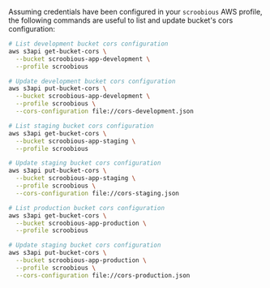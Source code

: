 Assuming credentials have been configured in your `scroobious` AWS profile, the following commands are useful to list and update bucket's cors configuration:
```bash
# List development bucket cors configuration
aws s3api get-bucket-cors \
  --bucket scroobious-app-development \
  --profile scroobious

# Update development bucket cors configuration
aws s3api put-bucket-cors \
  --bucket scroobious-app-development \
  --profile scroobious \
  --cors-configuration file://cors-development.json

# List staging bucket cors configuration
aws s3api get-bucket-cors \
  --bucket scroobious-app-staging \
  --profile scroobious

# Update staging bucket cors configuration
aws s3api put-bucket-cors \
  --bucket scroobious-app-staging \
  --profile scroobious \
  --cors-configuration file://cors-staging.json

# List production bucket cors configuration
aws s3api get-bucket-cors \
  --bucket scroobious-app-production \
  --profile scroobious

# Update staging bucket cors configuration
aws s3api put-bucket-cors \
  --bucket scroobious-app-production \
  --profile scroobious \
  --cors-configuration file://cors-production.json
```
